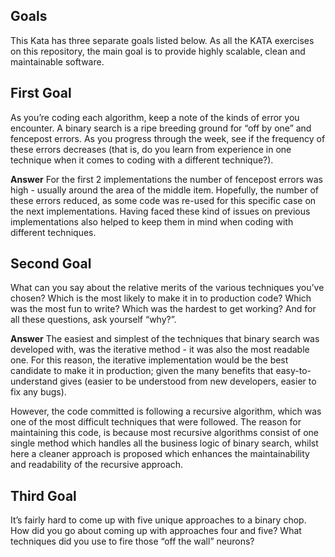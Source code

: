 ## Goals
This Kata has three separate goals listed below. As all the KATA exercises on this repository, the main goal is to provide highly scalable, clean and maintainable software.

## First Goal
As you’re coding each algorithm, keep a note of the kinds of error you encounter. A binary search is a ripe breeding ground for “off by one” and fencepost errors. As you progress through the week, see if the frequency of these errors decreases (that is, do you learn from experience in one technique when it comes to coding with a different technique?).

**Answer**
For the first 2 implementations the number of fencepost errors was high - usually around the area of the middle item. Hopefully, the number of these errors reduced, as some code was re-used for this specific case on the next implementations. Having faced these kind of issues on previous implementations also helped to keep them in mind when coding with different techniques.

## Second Goal
What can you say about the relative merits of the various techniques you’ve chosen? Which is the most likely to make it in to production code? Which was the most fun to write? Which was the hardest to get working? And for all these questions, ask yourself “why?”.

**Answer**
The easiest and simplest of the techniques that binary search was developed with, was the iterative method - it was also the most readable one. For this reason, the iterative implementation would be the best candidate to make it in production; given the many benefits that easy-to-understand gives (easier to be understood from new developers, easier to fix any bugs). 

However, the code committed is following a recursive algorithm, which was one of the most difficult techniques that were followed.
The reason for maintaining this code, is because most recursive algorithms consist of one single method which handles all the business logic of binary search, whilst here a cleaner approach is proposed which enhances the maintainability and readability of the recursive approach.


## Third Goal
It’s fairly hard to come up with five unique approaches to a binary chop. How did you go about coming up with approaches four and five? What techniques did you use to fire those “off the wall” neurons?